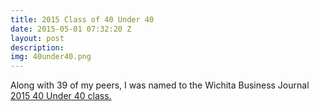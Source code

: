 ```yaml
---
title: 2015 Class of 40 Under 40
date: 2015-05-01 07:32:20 Z
layout: post
description: 
img: 40under40.png
---
```


Along with 39 of my peers, I was named to the Wichita Business Journal [2015 40 Under 40 class.](https://www.bizjournals.com/wichita/slideshow/2015/05/01/meet-the-entire-40-under-40-class-of-2015.html#g19)
